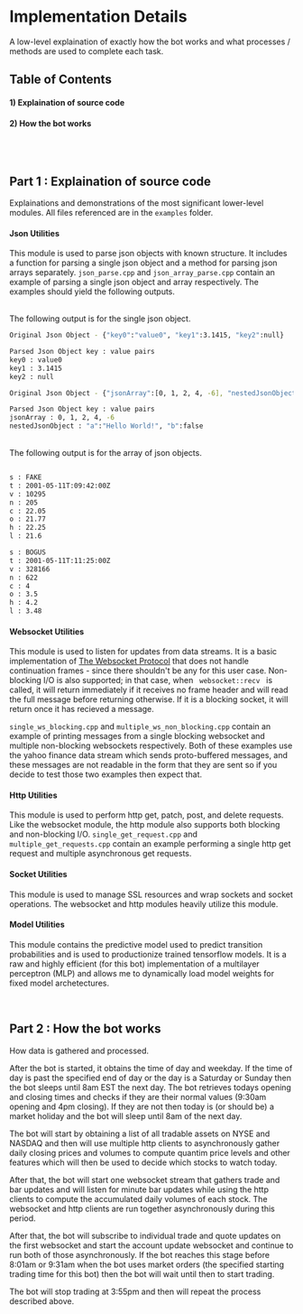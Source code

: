 # Implementation Details
A low-level explaination of exactly how the bot works and what processes / methods are used to complete each task.

## Table of Contents
#### 1) Explaination of source code
#### 2) How the bot works

<br/></br>

## Part 1 : Explaination of source code
Explainations and demonstrations of the most significant lower-level modules. All files referenced are in the <code/>examples</code> folder.

#### Json Utilities
This module is used to parse json objects with known structure. It includes a function for parsing a single json object and a method for parsing json arrays separately. <code/>json_parse.cpp</code> and <code/>json_array_parse.cpp</code> contain an example of parsing a single json object and array respectively. The examples should yield the following outputs.

<br> The following output is for the single json object.

```bash
Original Json Object - {"key0":"value0", "key1":3.1415, "key2":null}

Parsed Json Object key : value pairs
key0 : value0
key1 : 3.1415
key2 : null

Original Json Object - {"jsonArray":[0, 1, 2, 4, -6], "nestedJsonObject":{"a":"Hello World!", "b":false}}

Parsed Json Object key : value pairs
jsonArray : 0, 1, 2, 4, -6
nestedJsonObject : "a":"Hello World!", "b":false
```

<br> The following output is for the array of json objects.

```bash

s : FAKE
t : 2001-05-11T:09:42:00Z
v : 10295
n : 205
c : 22.05
o : 21.77
h : 22.25
l : 21.6

s : BOGUS
t : 2001-05-11T:11:25:00Z
v : 328166
n : 622
c : 4
o : 3.5
h : 4.2
l : 3.48
```

#### Websocket Utilities
This module is used to listen for updates from data streams. It is a basic implementation of [The Websocket Protocol](https://datatracker.ietf.org/doc/html/rfc6455) that does not handle continuation frames - since there shouldn't be any for this user case. Non-blocking I/O is also supported; in that case, when <code/> websocket::recv </code> is called, it will return immediately if it receives no frame header and will read the full message before returning otherwise. If it is a blocking socket, it will return once it has recieved a message. <br>

<code/>single_ws_blocking.cpp</code> and <code/>multiple_ws_non_blocking.cpp</code> contain an example of printing messages from a single blocking websocket and multiple non-blocking websockets respectively. Both of these examples use the yahoo finance data stream which sends proto-buffered messages, and these messages are not readable in the form that they are sent so if you decide to test those two examples then expect that.

#### Http Utilities
This module is used to perform http get, patch, post, and delete requests. Like the websocket module, the http module also supports both blocking and non-blocking I/O. <code/>single_get_request.cpp</code> and <code/>multiple_get_requests.cpp</code> contain an example performing a single http get request and multiple asynchronous get requests. <br>

#### Socket Utilities
This module is used to manage SSL resources and wrap sockets and socket operations. The websocket and http modules heavily utilize this module. <br>

#### Model Utilities
This module contains the predictive model used to predict transition probabilities and is used to productionize trained tensorflow models. It is a raw and highly efficient (for this bot) implementation of a multilayer perceptron (MLP) and allows me to dynamically load model weights for fixed model archetectures. <br>

<br>

## Part 2 : How the bot works
How data is gathered and processed. <br>

After the bot is started, it obtains the time of day and weekday. If the time of day is past the specified end of day or the day is a Saturday or Sunday then the bot sleeps until 8am EST the next day. The bot retrieves todays opening and closing times and checks if they are their normal values (9:30am opening and 4pm closing). If they are not then today is (or should be) a market holiday and the bot will sleep until 8am of the next day. <br>

The bot will start by obtaining a list of all tradable assets on NYSE and NASDAQ and then will use multiple http clients to asynchronously gather daily closing prices and volumes to compute quantim price levels and other features which will then be used to decide which stocks to watch today. <br>

After that, the bot will start one websocket stream that gathers trade and bar updates and will listen for minute bar updates while using the http clients to compute the accumulated daily volumes of each stock. The websocket and http clients are run together asynchronously during this period. <br>

After that, the bot will subscribe to individual trade and quote updates on the first websocket and start the account update websocket and continue to run both of those asynchronously. If the bot reaches this stage before 8:01am or 9:31am when the bot uses market orders (the specified starting trading time for this bot) then the bot will wait until then to start trading. <br>

The bot will stop trading at 3:55pm and then will repeat the process described above.


